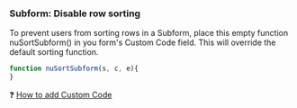 ### Subform: Disable row sorting

To prevent users from sorting rows in a Subform, place this empty function nuSortSubform() in you form's Custom Code field.
This will override the default sorting function.

```javascript
function nuSortSubform(s, c, e){
}
```


❓ [How to add Custom Code](/common/form_add_custom_code_javascript.gif)
